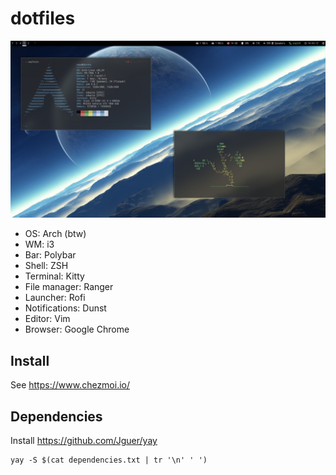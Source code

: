 # dotfiles

![preview](preview.jpg)

- OS: Arch (btw)
- WM: i3
- Bar: Polybar
- Shell: ZSH
- Terminal: Kitty
- File manager: Ranger
- Launcher: Rofi
- Notifications: Dunst
- Editor: Vim
- Browser: Google Chrome

## Install

See https://www.chezmoi.io/

## Dependencies

Install https://github.com/Jguer/yay

    yay -S $(cat dependencies.txt | tr '\n' ' ') 
